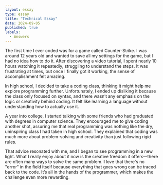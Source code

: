 ```yaml
---
layout: essay
type: essay
title: "Technical Essay"
date: 2024-09-05
published: true
labels:
  - Answers
---
```


The first time I ever coded was for a game called Counter-Strike. 
I was around 12 years old and wanted to save all my settings for the game, but I had no idea how to do it. After discovering a video tutorial, 
I spent nearly 10 hours watching it repeatedly, struggling to understand the steps. It was frustrating at times, but once I finally got it working, the sense of accomplishment felt amazing.

In high school, I decided to take a coding class, thinking it might help me explore programming further. 
Unfortunately, I ended up disliking it because the class only focused on syntax, and there wasn’t any emphasis on the logic or creativity behind coding. 
It felt like learning a language without understanding how to actually use it.

A year into college, I started talking with some friends who had graduated with degrees in computer science. 
They encouraged me to give coding another shot, assuring me that real programming was nothing like the dry, uninspiring class I had taken in high school. 
They explained that coding was much more about problem-solving and creativity than just following rigid rules.

That advice resonated with me, and I began to see programming in a new light. 
What I really enjoy about it now is the creative freedom it offers—there are often many ways to solve the same problem.
I love that there's no "error" in the field itself because everything that goes wrong can be traced back to the code. 
It’s all in the hands of the programmer, which makes the challenge even more rewarding.